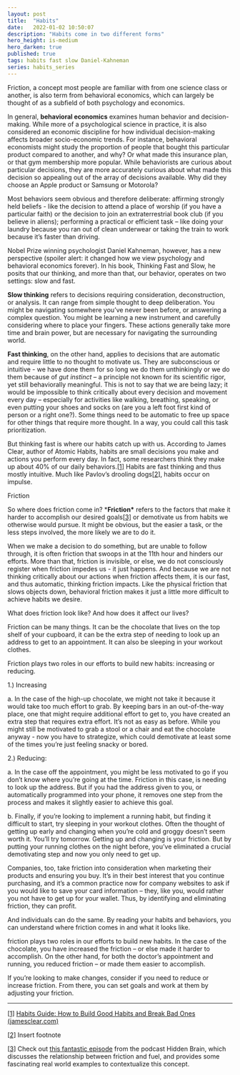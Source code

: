 ```yaml
---
layout: post
title:  "Habits"
date:   2022-01-02 10:50:07
description: "Habits come in two different forms"
hero_height: is-medium
hero_darken: true
published: true
tags: habits fast slow Daniel-Kahneman
series: habits_series
---
```


Friction, a concept most people are familiar with from one science class or another, is also term from behavioral economics, which can largely be thought of as a subfield of both psychology and economics.

In general, **behavioral economics** examines human behavior and decision-making. While more of a psychological science in practice, it is also considered an economic discipline for how individual decision-making affects broader socio-economic trends. For instance, behavioral economists might study the proportion of people that bought this particular product compared to another, and why? Or what made this insurance plan, or that gym membership more popular. While behaviorists are curious about particular decisions, they are more accurately curious about what made this decision so appealing out of the array of decisions available. Why did they choose an Apple product or Samsung or Motorola? 

Most behaviors seem obvious and therefore deliberate: affirming strongly held beliefs - like the decision to attend a place of worship (if you have a particular faith) or the decision to join an extraterrestrial book club (if you believe in aliens); performing a practical or efficient task – like doing your laundry because you ran out of clean underwear or taking the train to work because it’s faster than driving. 

Nobel Prize winning psychologist Daniel Kahneman, however, has a new perspective (spoiler alert: it changed how we view psychology and behavioral economics forever). In his book, Thinking Fast and Slow, he posits that our thinking, and more than that, our behavior, operates on two settings: slow and fast. 

**Slow thinking** refers to decisions requiring consideration, deconstruction, or analysis. It can range from simple thought to deep deliberation. You might be navigating somewhere you’ve never been before, or answering a complex question. You might be learning a new instrument and carefully considering where to place your fingers. These actions generally take more time and brain power, but are necessary for navigating the surrounding world.

**Fast thinking**, on the other hand, applies to decisions that are automatic and require little to no thought to motivate us. They are subconscious or intuitive - we have done them for so long we do them unthinkingly or we do them because of *gut instinct* – a principle not known for its scientific rigor, yet still behaviorally meaningful. This is not to say that we are being lazy; it would be impossible to think critically about every decision and movement every day – especially for activities like walking, breathing, speaking, or even putting your shoes and socks on (are you a left foot first kind of person or a right one?). Some things need to be automatic to free up space for other things that require more thought. In a way, you could call this task prioritization. 

But thinking fast is where our habits catch up with us. According to James Clear, author of Atomic Habits, habits are small decisions you make and actions you perform every day. In fact, some researchers think they make up about 40% of our daily behaviors.[[1\]](#_ftn1) Habits are fast thinking and thus mostly intuitive. Much like Pavlov’s drooling dogs[[2\]](#_ftn2), habits occur on impulse. 

Friction

So where does friction come in? ***Friction\*** refers to the factors that make it harder to accomplish our desired goals[[3\]](#_ftn3) or demotivate us from habits we otherwise would pursue. It might be obvious, but the easier a task, or the less steps involved, the more likely we are to do it.

When we make a decision to do something, but are unable to follow through, it is often friction that swoops in at the 11th hour and hinders our efforts. More than that, friction is invisible, or else, we do not consciously register when friction impedes us - it just happens. And because we are not thinking critically about our actions when friction affects them, it is our fast, and thus automatic, thinking friction impacts. Like the physical friction that slows objects down, behavioral friction makes it just a little more difficult to achieve habits we desire.

What does friction look like? And how does it affect our lives?

Friction can be many things. It can be the chocolate that lives on the top shelf of your cupboard, it can be the extra step of needing to look up an address to get to an appointment. It can also be sleeping in your workout clothes.

Friction plays two roles in our efforts to build new habits: increasing or reducing.

1.)  Increasing 

a.   In the case of the high-up chocolate, we might not take it because it would take too much effort to grab. By keeping bars in an out-of-the-way place, one that might require additional effort to get to, you have created an extra step that requires extra effort. It’s not as easy as before. While you might still be motivated to grab a stool or a chair and eat the chocolate anyway - now you have to strategize, which could demotivate at least some of the times you’re just feeling snacky or bored. 

2.)  Reducing:

a.    In the case off the appointment, you might be less motivated to go if you don’t know where you’re going at the time. Friction in this case, is needing to look up the address. But if you had the address given to you, or automatically programmed into your phone, it removes one step from the process and makes it slightly easier to achieve this goal.

b.   Finally, if you’re looking to implement a running habit, but finding it difficult to start, try sleeping in your workout clothes. Often the thought of getting up early and changing when you’re cold and groggy doesn’t seem worth it. You’ll try tomorrow. Getting up and changing is your friction. But by putting your running clothes on the night before, you’ve eliminated a crucial demotivating step and now you only need to get up.

Companies, too, take friction into consideration when marketing their products and ensuring you buy. It’s in their best interest that you continue purchasing, and it’s a common practice now for company websites to ask if you would like to save your card information – they, like you, would rather you not have to get up for your wallet. Thus, by identifying and eliminating friction, they can profit.

And individuals can do the same. By reading your habits and behaviors, you can understand where friction comes in and what it looks like. 

friction plays two roles in our efforts to build new habits. In the case of the chocolate, you have increased the friction – or else made it harder to accomplish. On the other hand, for both the doctor’s appointment and running, you reduced friction – or made them easier to accomplish.

If you’re looking to make changes, consider if you need to reduce or increase friction. From there, you can set goals and work at them by adjusting your friction. 



------

[[1\]](#_ftnref1) [Habits Guide: How to Build Good Habits and Break Bad Ones (jamesclear.com)](https://jamesclear.com/habits)

[[2\]](#_ftnref2) Insert footnote

[[3\]](#_ftnref3) Check out [this fantastic episode](https://hiddenbrain.org/podcast/work-2-0-the-obstacles-you-dont-see/) from the podcast Hidden Brain, which discusses the relationship between friction and fuel, and provides some fascinating real world examples to contextualize this concept.